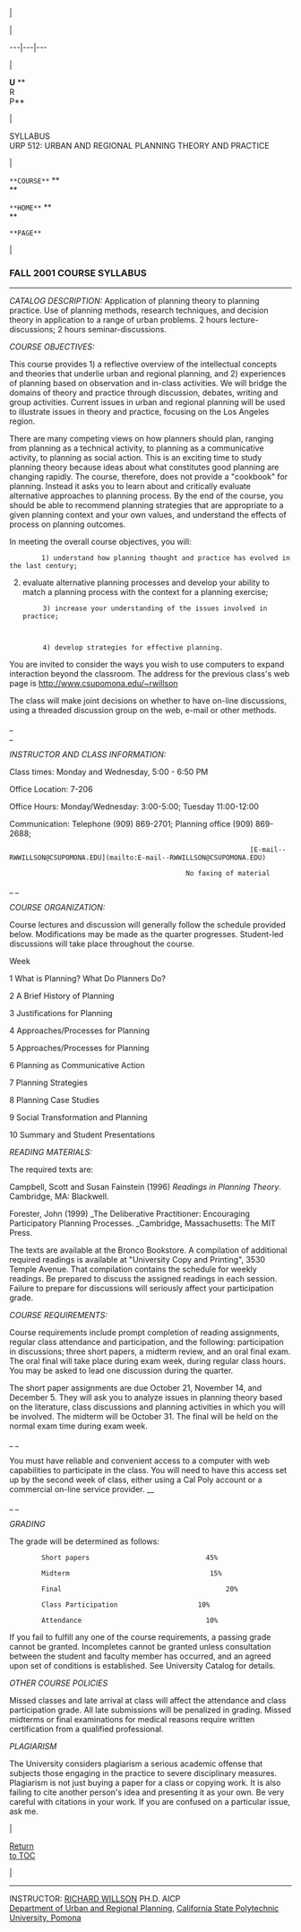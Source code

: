

|



|

  
  
---|---|---  
  


|

**U** **  
R  
P**

|

SYLLABUS  
URP 512: URBAN AND REGIONAL PLANNING THEORY AND PRACTICE  
  
  


|



`**COURSE**` **  
**

`**HOME**` **  
**

`**PAGE**`

|



### FALL 2001 COURSE SYLLABUS

* * *

_CATALOG DESCRIPTION:_   Application of planning theory to planning practice.
Use of planning methods, research techniques, and decision theory in
application to a range of urban problems.  2 hours lecture-discussions; 2
hours seminar-discussions.



_COURSE OBJECTIVES:_



This course provides 1) a reflective overview of the intellectual concepts and
theories that underlie urban and regional planning, and 2) experiences of
planning based on observation and in-class activities.  We will bridge the
domains of theory and practice through discussion, debates, writing and group
activities.  Current issues in urban and regional planning will be used to
illustrate issues in theory and practice, focusing on the Los Angeles region.



There are many competing views on how planners should plan, ranging from
planning as a technical activity, to planning as a communicative activity, to
planning as social action.  This is an exciting time to study planning theory
because ideas about what constitutes good planning are changing rapidly.  The
course, therefore, does not provide a "cookbook" for planning.  Instead it
asks you to learn about and critically evaluate alternative approaches to
planning process.  By the end of the course, you should be able to recommend
planning strategies that are appropriate to a given planning context and your
own values, and understand the effects of process on planning outcomes.



In meeting the overall course objectives, you will:



            1) understand how planning thought and practice has evolved in the last century;



2) evaluate alternative planning processes and develop your ability to match a
planning process with the context for a planning exercise;



            3) increase your understanding of the issues involved in practice;



            4) develop strategies for effective planning.



You are invited to consider the ways you wish to use computers to expand
interaction beyond the classroom.  The address for the previous class's web
page is http://www.csupomona.edu/~rwillson

The class will make joint decisions on whether to have on-line discussions,
using a threaded discussion group on the web, e-mail or other methods.



_  
_

_INSTRUCTOR AND CLASS INFORMATION:_



Class times:                  Monday and Wednesday, 5:00 - 6:50 PM

Office Location:            7-206

Office Hours:                Monday/Wednesday: 3:00-5:00; Tuesday 11:00-12:00

Communication:            Telephone (909) 869-2701; Planning office (909)
869-2688;

                                                                [E-mail--RWWILLSON@CSUPOMONA.EDU](mailto:E-mail--RWWILLSON@CSUPOMONA.EDU)

                                                No faxing of material

_ _

_COURSE ORGANIZATION:_



Course lectures and discussion will generally follow the schedule provided
below.  Modifications may be made as the quarter progresses.  Student-led
discussions will take place throughout the course.



Week



1          What is Planning?  What Do Planners Do?



2          A Brief History of Planning



3          Justifications for Planning



4          Approaches/Processes for Planning



5          Approaches/Processes for Planning



6          Planning as Communicative Action



7          Planning Strategies

           

8          Planning Case Studies



9          Social Transformation and Planning



10        Summary and Student Presentations

           

_READING MATERIALS:_



The required texts are:



Campbell, Scott and Susan Fainstein (1996) _Readings in Planning Theory_.
Cambridge, MA: Blackwell.



Forester, John (1999) _The Deliberative Practitioner: Encouraging
Participatory Planning Processes.   _Cambridge, Massachusetts: The MIT Press.



The texts are available at the Bronco Bookstore.  A compilation of additional
required readings is available at "University Copy and Printing", 3530 Temple
Avenue.  That compilation contains the schedule for weekly readings.  Be
prepared to discuss the assigned readings in each session.  Failure to prepare
for discussions will seriously affect your participation grade.



_COURSE REQUIREMENTS:_



Course requirements include prompt completion of reading assignments, regular
class attendance and participation, and the following: participation in
discussions; three short papers, a midterm review, and an oral final exam.
The oral final will take place during exam week, during regular class hours.
You may be asked to lead one discussion during the quarter.



The short paper assignments are due October 21, November 14, and December 5.
They will ask you to analyze issues in planning theory based on the
literature, class discussions and planning activities in which you will be
involved.  The midterm will be October 31.  The final will be held on the
normal exam time during exam week.

_ _

You must have reliable and convenient access to a computer with web
capabilities to participate in the class.  You will need to have this access
set up by the second week of class, either using a Cal Poly account or a
commercial on-line service provider. __

_ _

_GRADING_



The grade will be determined as follows:



            Short papers                             45%

            Midterm                                   15%

            Final                                         20%

            Class Participation                    10%

            Attendance                               10%



If you fail to fulfill any one of the course requirements, a passing grade
cannot be granted. Incompletes cannot be granted unless consultation between
the student and faculty member has occurred, and an agreed upon set of
conditions is established.  See University Catalog for details.



_OTHER COURSE POLICIES_



Missed classes and late arrival at class will affect the attendance and class
participation grade.  All late submissions will be penalized in grading.
Missed midterms or final examinations for medical reasons require written
certification from a qualified professional.



_PLAGIARISM_



The University considers plagiarism a serious academic offense that subjects
those engaging in the practice to severe disciplinary measures.  Plagiarism is
not just buying a paper for a class or copying work.  It is also failing to
cite another person's idea and presenting it as your own.  Be very careful
with citations in your work.  If you are confused on a particular issue, ask
me.



  
  


|

 [Return  
to TOC](512TOC.htm)

|

* * *

INSTRUCTOR: [RICHARD WILLSON](mailto:rwwillson@csupomona.edu) PH.D. AICP  
[Department of Urban and Regional Planning](http://www.csupomona.edu/urp/),
[California State Polytechnic University, Pomona](http://www.csupomona.edu/)  
  


